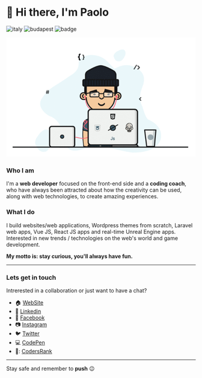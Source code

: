 # :wave: Hi there, I'm Paolo

![italy](https://img.shields.io/badge/from-italy-blue) ![budapest](https://img.shields.io/badge/living-budapest-orange) ![badge](https://img.shields.io/badge/build-passing-success)

![infographic](https://github.com/PaoloDuzioni/PaoloDuzioni/blob/master/hero.gif)

### Who I am

I'm a **web developer** focused on the front-end side and a **coding coach**, who have always been attracted about how the creativity can be used, along with web technologies, to create amazing experiences.

### What I do

I build websites/web applications, Wordpress themes from scratch, Laravel web apps, Vue JS, React JS apps and real-time Unreal Engine apps. 
Interested in new trends / technologies on the web's world and game development.


**My motto is: stay curious, you'll always have fun.**

---

### Lets get in touch

Intrerested in a collaboration or just want to have a chat?

- :house: [WebSite](https://paoloduzioni.it/)
- :office: [Linkedin](https://www.linkedin.com/in/paolo-duzioni-a3162716a/)
- :book: [Facebook](https://www.facebook.com/paoloduzioni)
- :camera: [Instagram](https://www.instagram.com/paoloduzionidev/)
- :bird: [Twitter](https://twitter.com/PaoloDuzioni)
- :computer: [CodePen](https://codepen.io/Paolo-Duzioni)
- 🔦: [CodersRank](https://profile.codersrank.io/user/paoloduzioni/)
---

Stay safe and remember to **push** :wink: 
